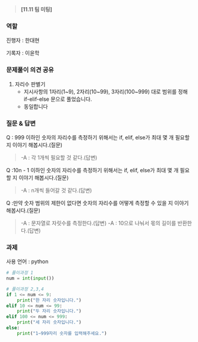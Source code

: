 >**[11.11 팀 미팅]** <Br>

### 역할
진행자 : 한대현

기록자 : 이윤학<br>

### 문제풀이 의견 공유

1. 자리수 판별기
    - 지시사항의 1자리(1~9), 2자리(10~99), 3자리(100~999) 대로 범위를 정해 if-elif-else 문으로 풀었습니다.
    - 동일합니다

### 질문 & 답변

Q : 999 이하인 숫자의 자리수를 측정하기 위해서는 if, elif, else가 최대 몇 개 필요할 지 이야기 해봅시다.(질문)
> -A : 각 1개씩 필요할 것 같다.(답변)

Q :10n - 1 이하인 숫자의 자리수를 측정하기 위해서는 if, elif, else가 최대 몇 개 필요할 지 이야기 해봅시다.(질문)
> -A : n개씩 들어갈 것 같다.(답변)

Q :만약 숫자 범위의 제한이 없다면 숫자의 자리수를 어떻게 측정할 수 있을 지 이야기 해봅시다.(질문)
> -A : 문자열로 자릿수를 측정한다.(답변)
> -A : 10으로 나눠서 몫의 길이를 반환한다.(답변)

### 과제

사용 언어 : python
```python
# 풀이과정 1
num = int(input())

# 풀이과정 2,3,4
if 1 <= num <= 9:
    print("한 자리 숫자입니다.")
elif 10 <= num <= 99:
    print("두 자리 숫자입니다.")
elif 100 <= num <= 999:
    print("세 자리 숫자입니다.")
else:
    print("1~999자리 숫자를 입력해주세요.")
```
